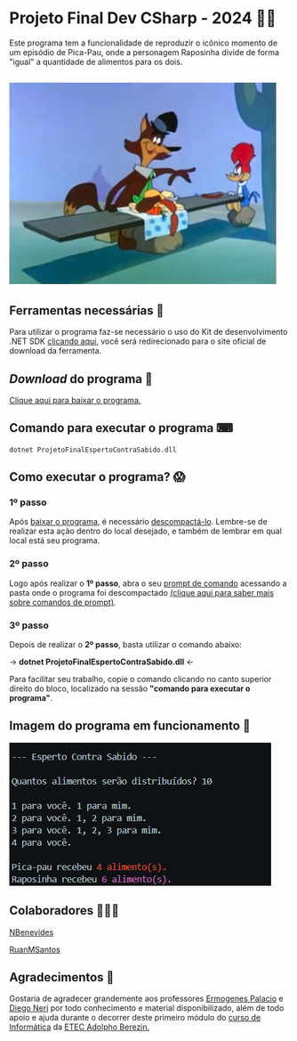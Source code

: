 # Projeto Final Dev CSharp - 2024 👨‍💻
Este programa tem a funcionalidade de reproduzir o icônico momento de um episódio de Pica-Pau, onde a personagem Raposinha divide de forma "igual" a quantidade de alimentos para os dois.

![Imagem da cena icônica entre Pica-pau e Raposinha](imagens/imagem1.webp)
---

## Ferramentas necessárias 🔧
Para utilizar o programa faz-se necessário o uso do Kit de desenvolvimento .NET SDK [clicando aqui](https://dotnet.microsoft.com/pt-br/download), você será redirecionado para o site oficial de download da ferramenta.

## _Download_ do programa 💾
[Clique aqui para baixar o programa.](dist/ProjetoFinalEspertoContraSabido.zip)

## Comando para executar o programa ⌨

```
dotnet ProjetoFinalEspertoContraSabido.dll
```

## Como executar o programa? 😱

### 1º passo
Após [baixar o programa](dist/ProjetoFinalEspertoContraSabido.zip), é necessário [descompactá-lo](https://support.microsoft.com/pt-br/windows/compactar-e-descompactar-arquivos-8d28fa72-f2f9-712f-67df-f80cf89fd4e5#:~:text=Para%20descompactar%20um%20%C3%BAnico%20arquivo,..e%20siga%20as%20instru%C3%A7%C3%B5es.). Lembre-se de realizar esta ação dentro do local desejado, e também de lembrar em qual local está seu programa.

### 2º passo
Logo após realizar o **1º passo**, abra o seu [prompt de comando](https://tecnoblog.net/responde/7-maneiras-de-abrir-o-prompt-de-comando-no-windows-10-e-11/) acessando a pasta onde o programa foi descompactado [(clique aqui para saber mais sobre comandos de prompt)](https://dtnetwork.com.br/comandos-basicos-do-cmd/).

### 3º passo
Depois de realizar o **2º passo**, basta utilizar o comando abaixo:

-> **dotnet ProjetoFinalEspertoContraSabido.dll** <-

Para facilitar seu trabalho, copie o comando clicando no canto superior direito do bloco, localizado na sessão **"comando para executar o programa"**.

## Imagem do programa em funcionamento 📸

![Imagem do programa em funcionamento](imagens/imagem2.png)

## Colaboradores 🤜💥🤛

[NBenevides](https://github.com/NBenevides)

[RuanMSantos](https://github.com/RuanMSantos)

## Agradecimentos 🤝
Gostaria de agradecer grandemente aos professores [Ermogenes Palacio](https://github.com/ermogenes) e [Diego Neri](https://github.com/diegoneri) por todo conhecimento e material disponibilizado, além de todo apoio e ajuda durante o decorrer deste primeiro módulo do [curso de Informática](https://etecab.cps.sp.gov.br/cursos/cursos-tecnicos-modalidade-presencial/informatica/) da [ETEC Adolpho Berezin.](https://etecab.cps.sp.gov.br/)